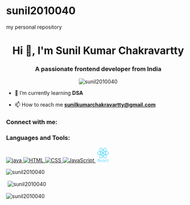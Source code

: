 # sunil2010040
my personal repository
<h1 align="center">Hi 👋, I'm  Sunil Kumar Chakravartty</h1>
<h3 align="center">A passionate frontend developer from India</h3>

<p align="center"> <img src="https://komarev.com/ghpvc/?username=sunil2010040&label=Profile%20views&color=0e75b6&style=flat" alt="sunil2010040" /> </p>

- 🌱 I’m currently learning **DSA**

- 📫 How to reach me **sunilkumarchakravartty@gmail.com**

<h3 align="left">Connect with me:</h3>
<p align="left">
</p>

<h3 align="left">Languages and Tools:</h3>
<p align="left">  <a href="https://www.tutorialspoint.com/java/index.htm" target="_blank" rel="noreferrer"> <img src="https://www.clipartmax.com/png/small/471-4713486_java-icons.png" alt="java" width="40" height="40"/> </a> <a href="https://www.w3schools.com/html/" target="_blank" rel="noreferrer"> <img src="https://icons.iconarchive.com/icons/graphics-vibe/developer/128/html-5-icon.png" alt="HTML" width="40" height="40"/> </a> <a href="https://www.w3schools.com/css/default.asp" target="_blank" rel="noreferrer"> <img src="https://icons.iconarchive.com/icons/graphics-vibe/developer/128/css-3-icon.png" alt="CSS" width="40" height="40"/> </a> <a href="https://developer.mozilla.org/en-US/docs/Web/JavaScript" target="_blank" rel="noreferrer"> <img src="https://www.freepnglogos.com/uploads/javascript/javascript-online-logo-for-website-0.png" alt="JavaScript" width="40" height="40"/> </a> <a href="https://reactjs.org/" target="_blank" rel="noreferrer"> <img src="https://raw.githubusercontent.com/devicons/devicon/master/icons/react/react-original-wordmark.svg" alt="react" width="40" height="40"/> </a> </p>

<p><img align="center" src="https://github-readme-stats.vercel.app/api/top-langs?username=sunil2010040&show_icons=true&locale=en&layout=compact" alt="sunil2010040" /></p>

<p>&nbsp;<img align="center" src="https://github-readme-stats.vercel.app/api?username=sunil2010040&show_icons=true&locale=en" alt="sunil2010040" /></p>

<p><img align="center" src="https://github-readme-streak-stats.herokuapp.com/?user=sunil2010040&" alt="sunil2010040" /></p>
